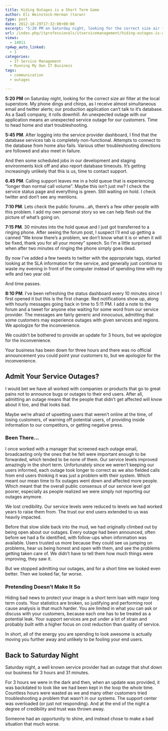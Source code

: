 ```yaml
---
title: Hiding Outages is a Short Term Game
author: Eli Weinstock-Herman (tarwn)
type: post
date: 2012-10-29T17:32:00+00:00
excerpt: "5:20 PM on Saturday night, looking for the correct size air filter at the local superstore. My phone dings and chirps, as I receive almost simultaneous email and twitter alerts; our production application can't talk to it's database. As a SaaS company, it rolls downhill. An unexpected outage with our application means an unexpected service outage for our customers. Time to head home and start troubleshooting."
url: /index.php/itprofessionals/itservicemanagement/hiding-outages-is-a-short/
views:
  - 14011
rp4wp_auto_linked:
  - 1
categories:
  - IT Service Management
  - Running My Own IT Business
tags:
  - communication
  - outages

---
```

**5:20 PM** on Saturday night, looking for the correct size air filter at the local superstore. My phone dings and chirps, as I receive almost simultaneous email and twitter alerts; our production application can&#8217;t talk to it&#8217;s database. As a SaaS company, it rolls downhill. An unexpected outage with our application means an unexpected service outage for our customers. Time to head home and start troubleshooting.

**5:45 PM**. After logging into the service provider dashboard, I find that the database services tab is completely non-functional. Attempts to connect to the database from home also fails. Various other troubleshooting directions are followed and also meet in failure.

And then some scheduled jobs in our development and staging environments kick off and also report database timeouts. It&#8217;s getting increasingly unlikely that this is us, time to contact support.

**6.45 PM**. Calling support leaves me in a hold queue that is experiencing &#8220;longer than normal call volume&#8221;. Maybe this isn&#8217;t just me? I check the service status page and everything is green. Still waiting on hold. I check twitter and don&#8217;t see any mentions. 

**7:10 PM**. Lets check the public forums&#8230;ah, there&#8217;s a few other people with this problem. I add my own personal story so we can help flesh out the picture of what&#8217;s going on. 

**7:15 PM**. 30 minutes into the hold queue and I just got transferred to a ringing phone. After seeing the forum post, I suspect I&#8217;ll end up getting a canned &#8220;We know there&#8217;s a problem, we don&#8217;t know what it is or when it will be fixed, thank you for all your money&#8221; speech. So I&#8217;m a little surprised when after two minutes of ringing the phone simply goes dead. 

By now I&#8217;ve added a few tweets to twitter with the appropriate tags, started looking at the SLA information for the service, and generally just continue to waste my evening in front of the computer instead of spending time with my wife and two year old. 

And time passes.

**8:10 PM**. I&#8217;ve been refreshing the status dashboard every 10 minutes since I first opened it but this is the first change. Red notifications show up, along with hourly messages going back in time to 5:11 PM. I add a note to the forum and a tweet for anyone else waiting for some word from our service provider. The messages are fairly generic and innocuous, admitting that some customers may experience outages with given services and regions. We apologize for the inconvenience.

We couldn&#8217;t be bothered to provide an update for 3 hours, but we apologize for the inconvenience.

Your business has been down for three hours and there was no official announcement you could point your customers to, but we apologize for the inconvenience.

## Admit Your Service Outages?

I would bet we have all worked with companies or products that go to great pains not to announce bugs or outages to their end users. After all, admitting an outage means that the people that didn&#8217;t get affected will know about it too, and that looks bad.

Maybe we&#8217;re afraid of upsetting users that weren&#8217;t online at the time, of losing customers, of warning off potential users, of providing inside information to our competitors, or getting negative press.

### Been There&#8230;

I once worked with a manager that screened each outage email, broadcasting only the ones that he felt were important enough to be forwarded, which tended to be none of them. Our service levels improved amazingly in the short term. Unfortunately since we weren&#8217;t keeping our users informed, each outage took longer to correct as we also fielded calls from end users thinking it was just a problem with their system. Which meant our mean time to fix outages went down and affected more people. Which meant that the overall public consensus of our service level got poorer, especially as people realized we were simply not reporting our outages anymore. 

We lost credibility. Our service levels were reduced to levels we had worked years to raise them from. The trust our end users extended to us was heavily impacted. 

Before that slow slide back into the mud, we had originally climbed out by being open about our outages. Every outage had been announced, often before we had a fix identified, with follow-ups when information was available. Users trusted us more because they could see us jumping on problems, hear us being honest and open with them, and see the problems getting taken care of. We didn&#8217;t have to tell them how much things were improving, they saw it. 

But we stopped admitting our outages, and for a short time we looked even better. Then we looked far, far worse.

### Pretending Doesn&#8217;t Make It So

Hiding bad news to protect your image is a short term loan with major long term costs. Your statistics are broken, so justifying and performing root cause analysis is that much harder. You are limited in what you can ask or discuss with your customers, because each one has to be treated as a potential leak. Your support services are put under a lot of strain and probably built with a higher focus on cost reduction than quality of service.

In short, all of the energy you are spending to look awesome is actually moving you further away and unlikely to be fooling your end users.

## Back to Saturday Night

Saturday night, a well known service provider had an outage that shut down our business for 3 hours and 31 minutes. 

For 3 hours we were in the dark and then, when an update was provided, it was backdated to look like we had been kept in the loop the whole time. Countless hours were wasted as we and many other customers tried troubleshooting a problem that wasn&#8217;t in our systems. The support center was overloaded (or just not responding). And at the end of the night a degree of credibility and trust was thrown away.

Someone had an opportunity to shine, and instead chose to make a bad situation that much worse.